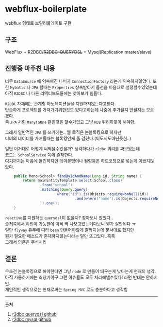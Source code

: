 # webflux-boilerplate

webflux 형태로 보일러플레이트 구현 

## 구조

WebFlux + R2DBC/~~R2DBC-QUERYDSL~~ + Mysql(Replication master/slave)

## 진행중 마주친 내용

너무 `DataSource` 에 익숙해진 나머지 `ConnectionFactory` 라는게 익숙하지않았다.
또한 `Mybatis` 나 `JPA` 할때는 `Properties` 상속받아서 옵션을 마음대로 설정할수있었는데  
아직 `R2DBC` 나 다른 리액티브모듈에는 찾아보기 힘들다.

`R2DBC` 자체에는 관계형 아노테이션들을 지원하지않는다고한다.  
단순하게 프로젝트를 가져가기위한것도 있다고하는데 나중에 추가될지 안될지는 모르겠다.  
즉 `JPA` 처럼 `ManyToOne` 같은것을 할수가없고 그냥 `RDB` 쿼리하듯이 해야함.

그래서 일반적인 `JPA` 를 쓰기에는.. 웹 로직은 논블록킹으로 하지만  
디비의 데이터를 가져올때는 블록킹인게 좀 걸렸다.(이도저도아닌듯한..)

일단 이거대로 어떻게 써먹을수있을까? 생각하다가 `r2dbc` 쿼리를 짜보았는데  
코드는 `SchoolService` 쪽에 존재한다.  
여기까지는 마음에 들긴하지만 테이블명이나 컬럼등은 하드코딩으로 넣는게 이쁘지않았다.
```java
    public Mono<School> findByIdAndName(Long id, String name) {
        return mainEntityTemplate.select(School.class)
                .from("school")
                .matching(Query.query(
                        where("id").is(Objects.requireNonNull(id))
                                .and(where("name").is(Objects.requireNonNull(name)))
                )).one();
    }
```

`reactive`를 지원하는 `querydsl`이 없을까? 찾아보니 있었다..  
출처쪽에서 확인이 가능한데 아직 막 나오고있는거다보니 뭔가 잘안된다 ㅠ  
일단 `flyway` 유무에 따라 `bean` 만들어야할게 갈라지는데 문서대로 했지만  
뭔가 필요한 메소드가 존재하지않는다라는 말만 뜨고있다..흑흑  
그래서 의존은 주석처리 

## 결론 

무조건 논블록킹으로 해야한다면 그냥 `node` 로 만들어 띄우는게 낫다는게 현재의 생각.  
아직 사용하기에는 초창기이구 그런 이슈들도 모두 처리해낼수있다! 라면 반대는 안하지만..  
개인적인 생각으로는 현재로써는 `Spring MVC` 로도 충분하다고 생각함

***

출처

1. [r2dbc querydsl github](https://github.com/infobip/infobip-spring-data-querydsl)
2. [r2dbc mysql github](https://github.com/mirromutth/r2dbc-mysql)